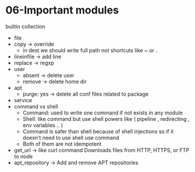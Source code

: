 # 06-Important modules

builtin collection

- file
- copy  → override
    - in dest we should write full path not shortcuts like ~ or .
- lineinfile → add line
- replace → regxp
- user
    - absent → delete user
    - remove → delete home dir
- apt
    - purge: yes → delete all conf files related to package
- service
- command vs shell
    - Command: used to write one command if not exists in any module
    - Shell: like command but use shell powers like ( pipeline , redirecting , env variables .. )
    - Command is safer than shell because of shell injections so if it doesn’t need to use shell use command
    - Both of them are not idempotent
- get_url → like curl command Downloads files from HTTP, HTTPS, or FTP to node
- apt_repository → Add and remove APT repositories